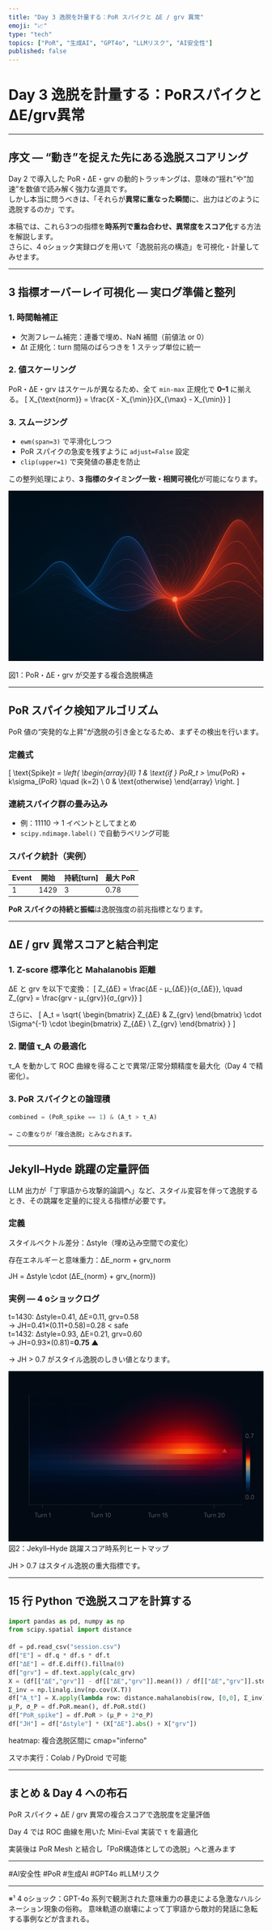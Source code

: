 ```yaml
---
title: "Day 3 逸脱を計量する：PoR スパイクと ΔE / grv 異常"
emoji: "📈"
type: "tech"
topics: ["PoR", "生成AI", "GPT4o", "LLMリスク", "AI安全性"]
published: false
---
```


# Day 3 逸脱を計量する：PoRスパイクとΔE/grv異常


---

## 序文 — “動き”を捉えた先にある逸脱スコアリング
Day 2 で導入した PoR・ΔE・grv の動的トラッキングは、意味の“揺れ”や“加速”を数値で読み解く強力な道具です。  
しかし本当に問うべきは、「それらが**異常に重なった瞬間**に、出力はどのように逸脱するのか」です。

本稿では、これら3つの指標を**時系列で重ね合わせ、異常度をスコア化**する方法を解説します。  
さらに、4 oショック実録ログを用いて「逸脱前兆の構造」を可視化・計量してみせます。 

---

## 3 指標オーバーレイ可視化 — 実ログ準備と整列

### 1. 時間軸補正
- 欠測フレーム補完：連番で埋め、NaN 補間（前値法 or 0）  
- Δt 正規化：turn 間隔のばらつきを 1 ステップ単位に統一

### 2. 値スケーリング
PoR・ΔE・grv はスケールが異なるため、全て `min-max` 正規化で **0–1** に揃える。
\[
X_{\text{norm}} = \frac{X - X_{\min}}{X_{\max} - X_{\min}}
\]

### 3. スムージング
- `ewm(span=3)` で平滑化しつつ  
- PoR スパイクの急変を残すように `adjust=False` 設定  
- `clip(upper=1)` で突発値の暴走を防止

この整列処理により、**3 指標のタイミング一致・相関可視化**が可能になります。 

![図表1：PoR・ΔE・grv 複合逸脱構造](../images/day3-por-deltae-grv-fig1.png)

図1：PoR・ΔE・grv が交差する複合逸脱構造

---

## PoR スパイク検知アルゴリズム

PoR 値の“突発的な上昇”が逸脱の引き金となるため、まずその検出を行います。

### 定義式
\[
\text{Spike}_t = \left\{
\begin{array}{ll}
1 & \text{if } PoR_t > \mu_{PoR} + k\sigma_{PoR} \quad (k=2) \\
0 & \text{otherwise}
\end{array}
\right.
\]

### 連続スパイク群の畳み込み
- 例：11110 → 1 イベントとしてまとめ  
- `scipy.ndimage.label()` で自動ラベリング可能

### スパイク統計（実例）
| Event | 開始 | 持続[turn] | 最大 PoR |
|-------|------|------------|----------|
| 1     | 1429 | 3          | 0.78     |

**PoR スパイクの持続と振幅**は逸脱強度の前兆指標となります。 

---

## ΔE / grv 異常スコアと結合判定

### 1. Z-score 標準化と Mahalanobis 距離
ΔE と grv を以下で変換：
\[
Z_{ΔE} = \frac{ΔE - μ_{ΔE}}{σ_{ΔE}}, \quad Z_{grv} = \frac{grv - μ_{grv}}{σ_{grv}}
\]

さらに、
\[
A_t = \sqrt{
\begin{bmatrix}
Z_{ΔE} & Z_{grv}
\end{bmatrix}
\cdot
\Sigma^{-1}
\cdot
\begin{bmatrix}
Z_{ΔE} \\
Z_{grv}
\end{bmatrix}
}
\]

### 2. 閾値 τ_A の最適化
τ_A を動かして ROC 曲線を得ることで異常/正常分類精度を最大化（Day 4 で精密化）。

### 3. PoR スパイクとの論理積
```python
combined = (PoR_spike == 1) & (A_t > τ_A)

→ この重なりが「複合逸脱」とみなされます。 
```

---

## Jekyll–Hyde 跳躍の定量評価

LLM 出力が「丁寧語から攻撃的論調へ」など、スタイル変容を伴って逸脱するとき、その跳躍を定量的に捉える指標が必要です。

### 定義

スタイルベクトル差分：Δstyle（埋め込み空間での変化）

存在エネルギーと意味重力：ΔE_norm + grv_norm


JH = Δstyle \cdot (ΔE_{norm} + grv_{norm})

### 実例 — 4 oショックログ

t=1430: Δstyle=0.41, ΔE=0.11, grv=0.58  
→ JH=0.41×(0.11+0.58)=0.28 < safe  
t=1432: Δstyle=0.93, ΔE=0.21, grv=0.60  
→ JH=0.93×(0.81)=**0.75 ▲**

→ JH > 0.7 がスタイル逸脱のしきい値となります。

![図表2：PoR・ΔE・grv 複合逸脱構造（拡大）](../images/day3-por-deltae-grv-fig2.png)
図2：Jekyll–Hyde 跳躍スコア時系列ヒートマップ

JH > 0.7 はスタイル逸脱の重大指標です。


---

## 15 行 Python で逸脱スコアを計算する

```python
import pandas as pd, numpy as np
from scipy.spatial import distance

df = pd.read_csv("session.csv")
df["E"] = df.q * df.s * df.t
df["ΔE"] = df.E.diff().fillna(0)
df["grv"] = df.text.apply(calc_grv)
X = (df[["ΔE","grv"]] - df[["ΔE","grv"]].mean()) / df[["ΔE","grv"]].std()
Σ_inv = np.linalg.inv(np.cov(X.T))
df["A_t"] = X.apply(lambda row: distance.mahalanobis(row, [0,0], Σ_inv), axis=1)
μ_P, σ_P = df.PoR.mean(), df.PoR.std()
df["PoR_spike"] = df.PoR > (μ_P + 2*σ_P)
df["JH"] = df["Δstyle"] * (X["ΔE"].abs() + X["grv"])
```
heatmap: 複合逸脱区間に cmap="inferno"

スマホ実行：Colab / PyDroid で可能 



---

## まとめ & Day 4 への布石

PoR スパイク + ΔE / grv 異常の複合スコアで逸脱度を定量評価

Day 4 では ROC 曲線を用いた Mini-Eval 実装で τ を最適化

実装後は PoR Mesh と結合し「PoR構造体としての逸脱」へと進みます 



---


#AI安全性 #PoR #生成AI #GPT4o #LLMリスク


---

※¹ 4 oショック：GPT-4o 系列で観測された意味重力の暴走による急激なハルシネーション現象の俗称。
意味軌道の崩壊によって丁寧語から敵対的発話に急転する事例などが含まれる。




